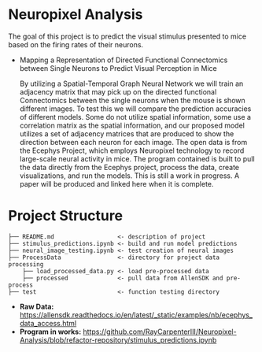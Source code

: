 
# Neuropixel Analysis 
  The goal of this project is to predict the visual stimulus presented to mice based on the firing rates of their neurons. 
  
  


- Mapping a Representation of Directed Functional Connectomics between Single Neurons to Predict Visual Perception in Mice
  
  By utilizing a Spatial-Temporal Graph Neural Network we will train an adjacency matrix that may pick up on the directed functional Connectomics between the single neurons when the mouse is shown different images. To test this we will compare the prediction accuracies of different models. Some do not utilize spatial information, some use a correlation matrix as the spatial information, and our proposed model utilizes a set of adjacency matrices that are produced to show the direction between each neuron for each image. The open data is from the Ecephys Project, which employs Neuropixel technology to record large-scale neural activity in mice. The program contained is built to pull the data directly from the Ecephys project, process the data, create visualizations, and run the models. This is still a work in progress. A paper will be produced and linked here when it is complete.


# Project Structure 
```
├── README.md                  <- description of project 
├── stimulus_predictions.ipynb <- build and run model predictions
├── neural_image_testing.ipynb <- test creation of neural images
├── ProcessData                <- directory for project data processing
    ├── load_processed_data.py <- load pre-processed data
    ├── processed              <- pull data from AllenSDK and pre-process
├── test                       <- function testing directory 
```

- **Raw Data:** https://allensdk.readthedocs.io/en/latest/_static/examples/nb/ecephys_data_access.html
- **Program in works:** https://github.com/RayCarpenterIII/Neuropixel-Analysis/blob/refactor-repository/stimulus_predictions.ipynb
